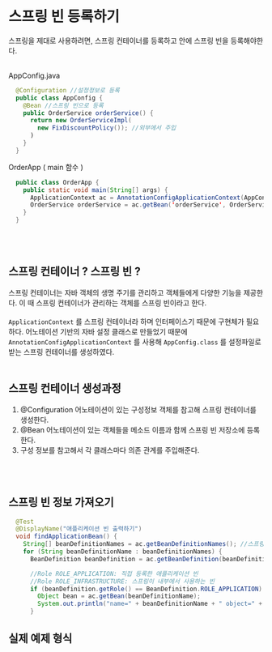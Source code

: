 # 스프링 빈 등록하기
스프링을 제대로 사용하려면, 스프링 컨테이너를 등록하고 안에 스프링 빈을 등록해야한다.<br><br>

AppConfig.java
```java
  @Configuration //설정정보로 등록
  public class AppConfig {
    @Bean //스프링 빈으로 등록
    public OrderService orderService() {
      return new OrderServiceImpl(
        new FixDiscountPolicy()); //외부에서 주입
      )
    }
  }
```

OrderApp ( main 함수 )
```java
  public class OrderApp {
    public static void main(String[] args) {
      ApplicationContext ac = AnnotationConfigApplicationContext(AppConfig.class); //AppConfig 클래스를 스프링 컨테이너로 등록, @Bean 클래스를 스프링 빈으로 등록
      OrderService orderService = ac.getBean('orderService', OrderService.class); // 컨테이너에서 orderService 빈을 가져옴 
    }
  }
```
<br><br>

## 스프링 컨테이너 ? 스프링 빈 ?
스프링 컨테이너는 자바 객체의 생명 주기를 관리하고 객체들에게 다양한 기능을 제공한다. 이 때 스프링 컨테이너가 관리하는 객체를 스프링 빈이라고 한다.<br><br>
`ApplicationContext` 를 스프링 컨테이너라 하며 인터페이스기 때문에 구현체가 필요하다. 어노테이션 기반의 자바 설정 클래스로 만들었기 때문에 `AnnotationConfigApplicationContext` 를 사용해
`AppConfig.class` 를 설정파일로 받는 스프링 컨테이너를 생성하였다. <br><br>

## 스프링 컨테이너 생성과정
<ol>
  <li>@Configuration 어노테이션이 있는 구성정보 객체를 참고해 스프링 컨테이너를 생성한다.</li>
  <li>@Bean 어노테이션이 있는 객체들을 메소드 이름과 함께 스프링 빈 저장소에 등록한다.</li>
  <li>구성 정보를 참고해서 각 클래스마다 의존 관계를 주입해준다.</li>
</ol>
<br><br>


## 스프링 빈 정보 가져오기
```java
  @Test
  @DisplayName("애플리케이션 빈 출력하기")
  void findApplicationBean() {
    String[] beanDefinitionNames = ac.getBeanDefinitionNames(); //스프링 빈으로 등록된 모든 이름들 가져오기
    for (String beanDefinitionName : beanDefinitionNames) {
      BeanDefinition beanDefinition = ac.getBeanDefinition(beanDefinitionName); //빈 정보들 가져오기

      //Role ROLE_APPLICATION: 직접 등록한 애플리케이션 빈
      //Role ROLE_INFRASTRUCTURE: 스프링이 내부에서 사용하는 빈
      if (beanDefinition.getRole() == BeanDefinition.ROLE_APPLICATION) {
        Object bean = ac.getBean(beanDefinitionName);
        System.out.println("name=" + beanDefinitionName + " object=" +
      }
```

## 실제 예제 형식
















